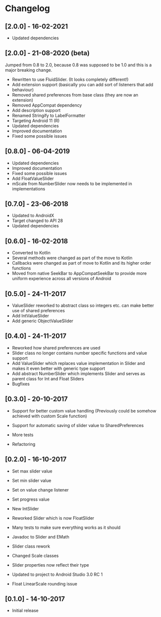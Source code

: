 # Changelog

## [2.0.0] - 16-02-2021

- Updated dependencies

## [2.0.0] - 21-08-2020 (beta)

Jumped from 0.8 to 2.0, because 0.8 was supposed to be 1.0 and this is a major breaking change.

- Rewritten to use FluidSlider. (It looks completely different!)
- Add extension support (basically you can add sort of listeners that add behaviour)
- Removed shared preferences from base class (they are now an extension)
- Removed AppCompat dependency
- Add description support
- Renamed Stringify to LabelFormatter
- Targeting Android 11 (R)
- Updated dependencies
- Improved documentation
- Fixed some possible issues

## [0.8.0] - 06-04-2019

- Updated dependencies
- Improved documentation
- Fixed some possible issues
- Add FloatValueSlider
- mScale from NumberSlider now needs to be implemented in implementations

## [0.7.0] - 23-06-2018

- Updated to AndroidX
- Target changed to API 28
- Updated dependencies

## [0.6.0] - 16-02-2018

- Converted to Kotlin
- Several methods were changed as part of the move to Kotlin
- Callbacks were changed as part of move to Kotlin and its higher order functions
- Moved from native SeekBar to AppCompatSeekBar to provide more uniform experience across all versions of Android

## [0.5.0] - 24-11-2017

- ValueSlider reworked to abstract class so integers etc. can make better use of shared preferences
- Add IntValueSlider
- Add generic ObjectValueSlider

## [0.4.0] - 24-11-2017

- Reworked how shared preferences are used
- Slider class no longer contains number specific functions and value support
- Add ValueSlider which replaces value implementation in Slider and makes it even better with generic type support
- Add abstract NumberSlider which implements Slider and serves as parent class for Int and Float Sliders
- Bugfixes

## [0.3.0] - 20-10-2017

- Support for better custom value handling (Previously could be somehow achieved with custom Scale function)
- Support for automatic saving of slider value to SharedPreferences
- More tests

- Refactoring

## [0.2.0] - 16-10-2017

- Set max slider value
- Set min slider value
- Set on value change listener
- Set progress value
- New IntSlider
- Reworked Slider which is now FloatSlider
- Many tests to make sure everything works as it should
- Javadoc to Slider and EMath

- Slider class rework
- Changed Scale classes
- Slider properties now reflect their type
- Updated to project to Android Studio 3.0 RC 1

- Float LinearScale rounding issue

## [0.1.0] - 14-10-2017

- Initial release
